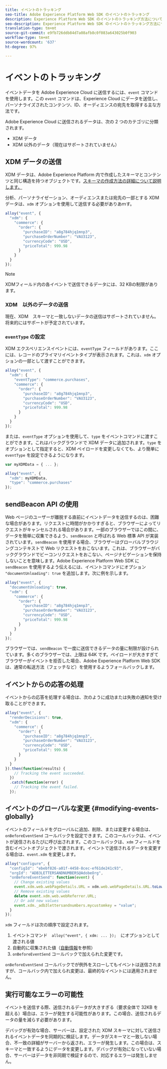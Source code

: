 ```yaml
---
title: イベントのトラッキング
seo-title: Adobe Experience Platform Web SDK のイベントのトラッキング
description: Experience Platform Web SDK のイベントのトラッキング方法について説明します
seo-description: Experience Platform Web SDK のイベントのトラッキング方法について説明します
translation-type: tm+mt
source-git-commit: e9fb726ddb84d7a08afb8c0f083a643025b0f903
workflow-type: tm+mt
source-wordcount: '637'
ht-degree: 97%

---
```



# イベントのトラッキング

イベントデータを Adobe Experience Cloud に送信するには、`event` コマンドを使用します。この `event` コマンドは、Experience Cloud にデータを送信し、パーソナライズされたコンテンツ、ID、オーディエンスの宛先を取得する主な方法です。

Adobe Experience Cloud に送信されるデータは、次の 2 つのカテゴリに分類されます。

* XDM データ
* XDM 以外のデータ（現在はサポートされていません）

## XDM データの送信

XDM データは、Adobe Experience Platform 内で作成したスキーマとコンテンツと同じ構造を持つオブジェクトです。[スキーマの作成方法の詳細について説明します。](../../xdm/tutorials/create-schema-ui.md)

分析、パーソナライゼーション、オーディエンスまたは宛先の一部とする XDM データは、`xdm` オプションを使用して送信する必要がありあｍす。

```javascript
alloy("event", {
  "xdm": {
    "commerce": {
      "order": {
        "purchaseID": "a8g784hjq1mnp3",
        "purchaseOrderNumber": "VAU3123",
        "currencyCode": "USD",
        "priceTotal": 999.98
      }
    }
  }
});
```

>[!NOTE]
>XDMフィールド内の各イベントで送信できるデータには、32 KBの制限があります。

### XDM　以外のデータの送信

現在、XDM　スキーマと一致しないデータの送信はサポートされていません。将来的にはサポートが予定されています。

### `eventType` の設定

XDM エクスペリエンスイベントには、`eventType` フィールドがあります。ここには、レコードのプライマリイベントタイプが表示されます。これは、`xdm` オプションの一部として渡すことができます。

```javascript
alloy("event", {
  "xdm": {
    "eventType": "commerce.purchases",
    "commerce": {
      "order": {
        "purchaseID": "a8g784hjq1mnp3",
        "purchaseOrderNumber": "VAU3123",
        "currencyCode": "USD",
        "priceTotal": 999.98
      }
    }
  }
});
```

または、`eventType` オプションを使用して、`type` をイベントコマンドに渡すことができます。これはバックグラウンドで XDM データに追加されます。`type` をオプションとして指定すると、XDM ペイロードを変更しなくても、より簡単に `eventType` を設定できるようになります。

```javascript
var myXDMData = { ... };

alloy("event", {
  "xdm": myXDMData,
  "type": "commerce.purchases"
});
```

## sendBeacon API の使用

Web ページのユーザーが離脱する直前にイベントデータを送信するのは、困難な場合があります。リクエストに時間がかかりすぎると、ブラウザーによってリクエストがキャンセルされる場合があります。一部のブラウザーではこの間に、データを簡単に収集できるよう、`sendBeacon` と呼ばれる Web 標準 API が実装されています。`sendBeacon` を使用する場合、ブラウザーはグローバルブラウジングコンテキストで Web リクエストをおこないます。これは、ブラウザーがバックグラウンドでビーコンリクエストをおこない、ページナビゲーションを保持しないことを意味します。Adobe Experience Platform Web SDK に `sendBeacon` を使用するよう伝えるには、イベントコマンドにオプション `"documentUnloading": true` を追加します。次に例を示します。

```javascript
alloy("event", {
  "documentUnloading": true,
  "xdm": {
    "commerce": {
      "order": {
        "purchaseID": "a8g784hjq1mnp3",
        "purchaseOrderNumber": "VAU3123",
        "currencyCode": "USD",
        "priceTotal": 999.98
      }
    }
  }
});
```

ブラウザーでは、`sendBeacon` で一度に送信できるデータの量に制限が設けられています。多くのブラウザーでは、上限は 64K です。ペイロードが大きすぎてブラウザーがイベントを拒否した場合、Adobe Experience Platform Web SDK は、通常の転送方法（フェッチなど）を使用するようフォールバックします。

## イベントからの応答の処理

イベントからの応答を処理する場合は、次のように成功または失敗の通知を受け取ることができます。

```javascript
alloy("event", {
  "renderDecisions": true,
  "xdm": {
    "commerce": {
      "order": {
        "purchaseID": "a8g784hjq1mnp3",
        "purchaseOrderNumber": "VAU3123",
        "currencyCode": "USD",
        "priceTotal": 999.98
      }
    }
  }
}).then(function(results) {
    // Tracking the event succeeded.
  })
  .catch(function(error) {
    // Tracking the event failed.
  });
```

## イベントのグローバルな変更 {#modifying-events-globally}

イベントのフィールドをグローバルに追加、削除、または変更する場合は、`onBeforeEventSend` コールバックを設定できます。このコールバックは、イベントが送信されるたびに呼び出されます。このコールバックは、`xdm` フィールドを含むイベントオブジェクトで渡されます。イベントで送信されるデータを変更する場合は、`event.xdm` を変更します。

```javascript
alloy("configure", {
  "configId": "ebebf826-a01f-4458-8cec-ef61de241c93",
  "orgId": "ADB3LETTERSANDNUMBERS@AdobeOrg",
  "onBeforeEventSend": function(event) {
    // Change existing values
    event.xdm.web.webPageDetails.URL = xdm.web.webPageDetails.URL.toLowerCase();
    // Remove existing values
    delete event.xdm.web.webReferrer.URL;
    // Or add new values
    event.xdm._adb3lettersandnumbers.mycustomkey = "value";
  }
});
```

`xdm` フィールドは次の順序で設定されます。

1. イベントコマンド　`alloy("event", { xdm: ... });`　にオプションとして渡される値
2. 自動的に収集された値（[自動情報](../reference/automatic-information.md)を参照）
3. `onBeforeEventSend` コールバックで加えられた変更です。

`onBeforeEventSend` コールバックでが例外をスローしてもイベントは送信されますが、コールバック内で加えられ変更は、最終的なイベントには適用されません。

## 実行可能なエラーの可能性

イベントを送信する際、送信されるデータが大きすぎる（要求全体で 32KB を超える）場合は、エラーが発生する可能性があります。この場合、送信されるデータの量を減らす必要があります。

デバッグが有効な場合、サーバーは、設定された XDM スキーマに対して送信されるイベントデータを同期的に検証します。データがスキーマと一致しない場合、不一致の詳細がサーバーから返され、エラーが発生します。この場合は、スキーマと一致するようにデータを変更します。デバッグが有効になっていない場合、サーバーはデータを非同期で検証するので、対応するエラーは発生しません。

